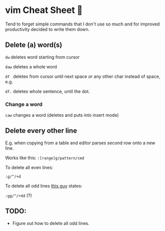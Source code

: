 # vim Cheat Sheet :shit:

Tend to forget simple commands that I don't use so much and for improved productivity decided to write them down.

## Delete (a) word(s)

`dw` deletes word starting from cursor

`daw` deletes a whole word

`df ` deletes from cursor until next space _or_ any other char instead of space, e.g.

`df.` deletes whole sentence, until the dot.

### Change a word

`caw` changes a word (deletes and puts into insert mode)

## Delete every other line

E.g. when copying from a table and editor parses second row onto a new line.

Works like this: `:[range]g/pattern/cmd`

To delete all even lines:

`:g/^/+d`

To delete all odd lines [this guy](https://til.hashrocket.com/posts/c81edb64c0-delete-every-other-line) states:

`:gg/^/+dd` (?) 

## TODO:

* Figure out how to delete all odd lines.
